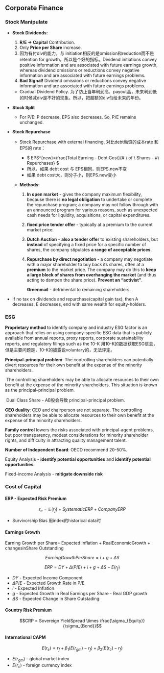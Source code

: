 ## Corporate Finance

### Stock Manipulate

- **Stock Dividends:** 

    1. **R/E -> Capital** Contribution. 
    2. Only **Price per Share** increase.
    3. 因为有付div的能力，与 initiation相反的是omission和reduction而不是retention for growth。所以是个好的指标。Dividend initiations convey positive information and are associated with future earnings growth, whereas dividend omissions or reductions convey negative information and are associated with future earnings problems.
    4. **Bad Signal!** Dividend omissions or reductions convey negative information and are associated with future earnings problems.

    - Gradual Dividend Policy. 为了防止当年利润高，payout高，未来利润低的时候减div是不好的现象。所以，把超额的div匀给未来的年份。

- **Stock Split**

    - For P/E: P decrease, EPS also decreases. So, P/E remains unchanged.

- **Stock Repurchase** 

    - Stock Repurchase with external financing, 对比debt融资的成本rate 和 EPS的 rate：

        - $ EPS^{new}=\frac{Total Earning - Debt Cost}{\# \ of \ Shares - \#\ Repurchases} $
        - 所以，如果 debt cost 与 EPS相同，则EPS.new不变
        - 如果 debt cost大，则分子小，则EPS.new变小

    - **Methods:**

         1. **In open market**  -   gives the company maximum flexibility, because there is **no legal obligation** to undertake or complete the repurchase program; a company may not follow through with an announced program for various reasons, such as unexpected cash needs for liquidity, acquisitions, or capital expenditures.

         2.  **fixed price tender offer**  -   typically at a premium to the current market price.

         3. **Dutch Auction**  -  **also a tender offer** to existing shareholders, but **instead** of specifying a fixed price for a specific number of shares, the company stipulates **a range of acceptable prices**.

         4. **Repurchase by direct negotiation**  -  a company may negotiate with a major shareholder to buy back its shares, often at a **premium** to the market price. The company may do this to **keep a large block of shares from overhanging the market** (and thus acting to dampen the share price).  **Prevent an “activist”**.  

            **Greenmail** - detrimental to remaining shareholders.

- If no tax on dividends and repurchase(capital gain tax), then A decreases, E decreases, end with same wealth for equity-holders.

### ESG

**Proprietary method** to identify company and industry ESG factor is an approach that relies on using company-specific ESG data that is publicly available from annual reports, proxy reports, corporate sustainability reports, and regulatory filings such as the 10-K 用10-K的数据获取ESG信息，但是主要问题是，10-K的披露说voluntary的，无法评定。

**Principal-principal problem**: The controlling shareholders can potentially divert resources for their own benefit at the expense of the minority shareholders. 

​	The controlling shareholders may be able to allocate resources to their own benefit at the expense of the minority shareholders. This situation is known as the principal–principal problem.

​	Dual Class Share - AB股会导致 principal-principal problem.

**CEO duality**: CEO and chairperson are not separate. The controlling shareholders may be able to allocate resources to their own benefit at the expense of the minority shareholders.

**Family control** lowers the risks associated with principal-agent problems, but poor transparency, modest considerations for minority shareholder rights, and difficulty in attracting quality management talent.

**Number of Independent Board**: OECD recommend 20-50%.

Equity Analysis - **identify potential opportunities**  and  **identify potential opportunities** 

Fixed-income Analysis - **mitigate downside risk**

### Cost of Capital

#### ERP - Expected Risk Premium

$$r_e = \mathbb{E}(r_f)+Systematic ERP + Company ERP$$

- Survivorship Bias 用index的historical data时

#### Earnings Growth

Earning Growth per Share= Expected Inflation + RealEconomicGrowth + changesinShare Outstanding

$$EarningGrowthPerShare = i + g + \Delta S$$

$$ERP = DY + \Delta(P/E)+i+g+\Delta S - E(r_f) $$

- $DY$ - Expected Income Component
- $\Delta P/E$ - Expected Growth Rate in P/E
- $i$ - Expected Inflation
- $g$ - Expected Growth in Real Earnings per Share - Real GDP growth
- $\Delta S$ - Expected Change in Share Outstading

#### Country Risk Premium 

$$CRP = Sovereign YieldSpread \times \frac{\sigma_{Equity}}{\sigma_{Bond}}$$

#### International CAPM

$$E(r_e) = r_f + \beta_1\bigg(E(r_{gm}) - r_f\bigg) + \beta_2 \bigg( E(r_c) - r_f \bigg)$$

- $E(r_{gm})$ - global market index
- $E(r_c)$ - foreign currency index